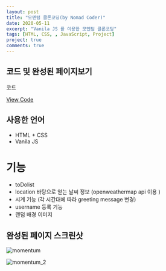 ```yaml
---
layout: post
title: "모멘텀 클론코딩(by Nomad Coder)"
date: 2020-05-11
excerpt: "Vanila JS 를 이용한 모멘텀 클론코딩"
tags: [HTML, CSS, , JavaScript, Project]
project: true
comments: true
---
```


## 코드 및 완성된 페이지보기

코드

<a href="https://github.com/HyungMinKang/Momentum-Clone" class="btn btn-success">View Code</a>

## 사용한 언어

-   HTML + CSS
-   Vanila JS

# 기능

-   toDolist
-   location 바탕으로 얻는 날씨 정보 (openweathermap api 이용 )
-   시계 기능 (각 시간대에 따라 greeting message 변경)
-   username 등록 기능
-   랜덤 배경 이미지

## 완성된 페이지 스크린샷

![momentum](https://user-images.githubusercontent.com/58967292/82770037-070d6480-9e72-11ea-8efa-4a4ac895b2dd.JPG)

![momentum_2](https://user-images.githubusercontent.com/58967292/82770039-08d72800-9e72-11ea-95b6-429b43ac90de.JPG)
